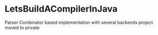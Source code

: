 # LetsBuildACompilerInJava
Parser Combinator based implementation with several backends
project moved to private
